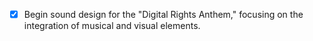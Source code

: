 - [x] Begin sound design for the "Digital Rights Anthem," focusing on the integration of musical and visual elements.